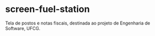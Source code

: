 # screen-fuel-station
Tela de postos e notas fiscais, destinada ao projeto de Engenharia de Software, UFCG.
